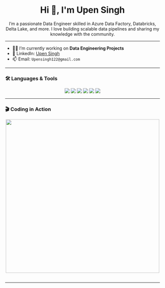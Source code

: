 
<h1 align="center">Hi 👋, I'm Upen Singh</h1>

<p align="center">
  I’m a passionate Data Engineer skilled in Azure Data Factory, Databricks, Delta Lake, and more. I love building scalable data pipelines and sharing my knowledge with the community.
</p>

---

- 🧑‍💻 I’m currently working on **Data Engineering Projects**
- 💼 LinkedIn: [Upen Singh](https://www.linkedin.com/in/your-profile/)
- 📫 Email: `Upensingh122@gmail.com`

---

### 🛠️ Languages & Tools


<p align="center">
  <img src="https://img.shields.io/badge/Azure_Data_Factory-0175C2?style=for-the-badge&logo=microsoftazure&logoColor=white"/>
  <img src="https://img.shields.io/badge/Databricks-E65A2F?style=for-the-badge&logo=databricks&logoColor=white"/>
  <img src="https://img.shields.io/badge/PySpark-FDEE21?style=for-the-badge&logo=apachespark&logoColor=black"/>
  <img src="https://img.shields.io/badge/Azure_SQL_Database-0078D4?style=for-the-badge&logo=microsoftsqlserver&logoColor=white"/>
  <img src="https://img.shields.io/badge/Python-3776AB?style=for-the-badge&logo=python&logoColor=white"/>
  <img src="https://img.shields.io/badge/SQL-005C84?style=for-the-badge&logo=mysql&logoColor=white"/>
</p>



---

### 🎬 Coding in Action

<p align="center">
  <img src="https://user-images.githubusercontent.com/74038190/212749695-a6817c5a-a794-462b-afca-1b5ce7dd5e63.gif" width="500">
<br><br>

</p>

---


